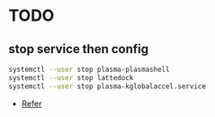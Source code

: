 
# TODO

## stop service then config


``` sh
systemctl --user stop plasma-plasmashell
systemctl --user stop lattedock
systemctl --user stop plasma-kglobalaccel.service
````

* [Refer](https://github.com/biglinux/biglinux-session-and-themes/blob/main/usr/bin/change-plasma-theme#L32-L34)
